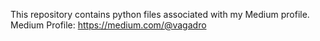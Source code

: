This repository contains python files associated with my Medium profile. 
Medium Profile: https://medium.com/@vagadro

